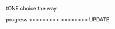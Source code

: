 tONE choice the way

progress >>>>>>>>>
<<<<<<<< UPDATE
<!---
t1an9/t1an9 is a ✨ special ✨ repository because its `README.md` (this file) appears on your GitHub profile.
You can click the Preview link to take a look at your changes.
--->
